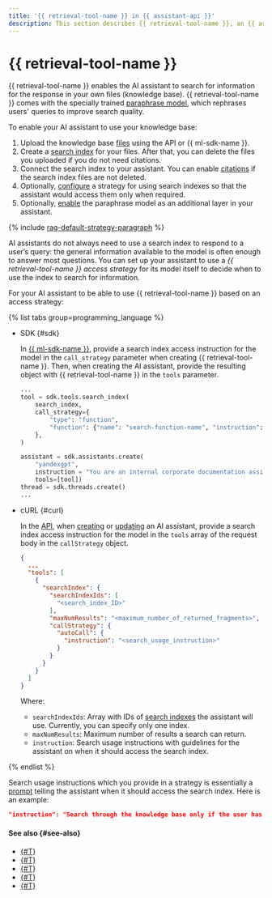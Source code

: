 ```yaml
---
title: '{{ retrieval-tool-name }} in {{ assistant-api }}'
description: This section describes {{ retrieval-tool-name }}, an {{ assistant-api }} tool you can use to create personalized assistants able to implement a retrieval augmented generation scenario based on information retrieved from search indexes.
---
```


# {{ retrieval-tool-name }}

{{ retrieval-tool-name }} enables the AI assistant to search for information for the response in your own files (knowledge base). {{ retrieval-tool-name }} comes with the specially trained [paraphrase model](../rephraser.md), which rephrases users' queries to improve search quality.

To enable your AI assistant to use your knowledge base:

1. Upload the knowledge base [files](../files.md) using the API or {{ ml-sdk-name }}.
1. Create a [search index](../search-index.md) for your files. After that, you can delete the files you uploaded if you do not need citations.
1. Connect the search index to your assistant. You can enable [citations](../files.md#citations) if the search index files are not deleted.
1. Optionally, [configure](../../../operations/assistant/create-with-searchindex.md) a strategy for using search indexes so that the assistant would access them only when required.
1. Optionally, [enable](../../../operations/assistant/rephraser.md) the paraphrase model as an additional layer in your assistant.

{% include [rag-default-strategy-paragraph](../../../../_includes/ai-studio/assistants/rag-default-strategy-paragraph.md) %}

AI assistants do not always need to use a search index to respond to a user’s query: the general information available to the model is often enough to answer most questions. You can set up your assistant to use a _{{ retrieval-tool-name }} access strategy_ for its model itself to decide when to use the index to search for information.

For your AI assistant to be able to use {{ retrieval-tool-name }} based on an access strategy:

{% list tabs group=programming_language %}

- SDK {#sdk}

  In [{{ ml-sdk-name }}](../../../sdk/index.md), provide a search index access instruction for the model in the `call_strategy` parameter when creating {{ retrieval-tool-name }}. Then, when creating the AI assistant, provide the resulting object with {{ retrieval-tool-name }} in the `tools` parameter.

  ```python
  ...
  tool = sdk.tools.search_index(
      search_index,
      call_strategy={
          "type": "function",
          "function": {"name": "search-function-name", "instruction": "<search_usage_instructions>"},
      },
  )

  assistant = sdk.assistants.create(
      "yandexgpt", 
      instruction = "You are an internal corporate documentation assistant. Answer politely. If the information is not in the documents below, don't make up your answer.", 
      tools=[tool])
  thread = sdk.threads.create()
  ...
  ```

- cURL {#curl}

  In the [API](../../api.md), when [creating](../../../assistants/api-ref/Assistant/create.md) or [updating](../../../assistants/api-ref/Assistant/update.md) an AI assistant, provide a search index access instruction for the model in the `tools` array of the request body in the `callStrategy` object.

  ```json
  {
    ...
    "tools": [
      {
        "searchIndex": {
          "searchIndexIds": [
            "<search_index_ID>"
          ],
          "maxNumResults": "<maximum_number_of_returned_fragments>",
          "callStrategy": {
            "autoCall": {
              "instruction": "<search_usage_instruction>"
            }
          }
        }
      }
    ]
  }
  ```

  Where:
  * `searchIndexIds`: Array with IDs of [search indexes](../search-index.md) the assistant will use. Currently, you can specify only one index.
  * `maxNumResults`: Maximum number of results a search can return.
  * `instruction`: Search usage instructions with guidelines for the assistant on when it should access the search index.

{% endlist %}

Search usage instructions which you provide in a strategy is essentially a [prompt](../../index.md#prompt) telling the assistant when it should access the search index. Here is an example:

```json
"instruction": "Search through the knowledge base only if the user has specifically asked you to do so."
```

#### See also {#see-also}

* [{#T}](../files.md)
* [{#T}](../search-index.md)
* [{#T}](../rephraser.md)
* [{#T}](../../../operations/assistant/create-with-searchindex.md)
* [{#T}](./web-search.md)